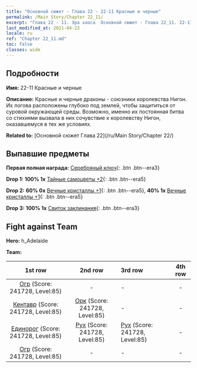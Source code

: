 ```yaml
---
title: "Основной сюжет - Глава 22 - 22-11 Красные и черные"
permalink: /Main Story/Chapter 22_11/
excerpt: "Глава 22 - 11. Эра хаоса  Основной сюжет - Глава 22_11. 22-11 Красные и черные"
last_modified_at: 2021-04-23
locale: ru
ref: "Chapter 22_11.md"
toc: false
classes: wide
---
```


## Подробности

 **Имя:** 22-11 Красные и черные

 **Описание:** Красные и черные драконы - союзники королевства Нигон. Их логова расположены глубоко под землей, чтобы защититься от суровой окружающей среды. Возможно, именно их постоянная битва со стихиями вызвала в них сочувствие к королевству Нигон, оказавшемуся в тех же условиях.

 **Related to:** [Основной сюжет Глава 22](/ru/Main Story/Chapter 22/)

## Выпавшие предметы

 **Первая полная награда:** [Серебряный ключ](/ItemsRU/con_693/){: .btn .btn--era3}

 **Drop 1:** **100% 1x** [Тайные самоцветы +2](/ItemsRU/mat_79/){: .btn .btn--era5}

 **Drop 2:** **60% 0x** [Вечные кристаллы +1](/ItemsRU/mat_73/){: .btn .btn--era5}, **40% 1x** [Вечные кристаллы +1](/ItemsRU/mat_73/){: .btn .btn--era5}

 **Drop 3:** **100% 1x** [Свиток заклинания](/ItemsRU/con_694/){: .btn .btn--era3}


## Fight against Team
 **Hero:** h_Adelaide

 **Team:**


  | 1st row | 2nd row | 3rd row | 4th row |
  |:----:|:----:|:----|:----:|
  | [Огр](/ru/units/Ogre/) (Score: 241728, Level:85)  | - | - | - |
  | [Кентавр](/ru/units/Centaur/) (Score: 241728, Level:85)  | [Орк](/ru/units/Orc/) (Score: 241728, Level:85)  | - | - |
  | [Единорог](/ru/units/Unicorn/) (Score: 241728, Level:85)  | [Рух](/ru/units/Roc/) (Score: 241728, Level:85)  | [Рух](/ru/units/Roc/) (Score: 241728, Level:85)  | - |
  | [Огр](/ru/units/Ogre/) (Score: 241728, Level:85)  | - | - | - |


